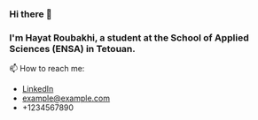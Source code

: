 ### Hi there 👋
### I'm Hayat Roubakhi, a student at the School of Applied Sciences (ENSA) in Tetouan.
📫 How to reach me:
<html lang="en">
<head>
  <meta charset="UTF-8">
  <meta name="viewport" content="width=device-width, initial-scale=1.0">
  <title>Font Awesome Example</title>
  <!-- Link to Font Awesome CSS file -->
  <link rel="stylesheet" href="https://cdnjs.cloudflare.com/ajax/libs/font-awesome/5.15.4/css/all.min.css" integrity="sha512-nQ3cx3PLuypBuKPc88xE7L6wafplQXSLVTP7GO7OJU9msQ1cd2hZMXW5LkyLS8LJtYp2T7Abyx8OXdY4Slwf4w==" crossorigin="anonymous" referrerpolicy="no-referrer" />
</head>
<body>


<ul>
  <li><i class="fab fa-linkedin"></i> <a href="https://www.linkedin.com/in/example">LinkedIn</a></li>
  <li><i class="fas fa-envelope"></i> <a href="mailto:example@example.com">example@example.com</a></li>
  <li><i class="fas fa-phone"></i> +1234567890</li>
</ul>
</body>
</html>

<!--
**hayatvyhr/hayatvyhr** is a ✨ _special_ ✨ repository because its `README.md` (this file) appears on your GitHub profile.

Here are some ideas to get you started:

- 🔭 I’m currently working on ...
- 🌱 I’m currently learning ...
- 👯 I’m looking to collaborate on ...
- 🤔 I’m looking for help with ...
- 💬 Ask me about ...
- 📫 How to reach me: ...
- 😄 Pronouns: ...
- ⚡ Fun fact: ...
-->
